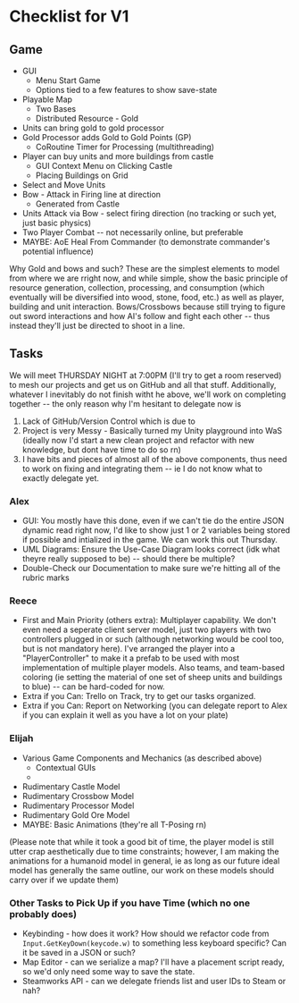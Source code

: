 # Checklist for V1

## Game
* GUI
  *  Menu Start Game
  *  Options tied to a few features to show save-state
* Playable Map
  * Two Bases
  * Distributed Resource - Gold
* Units can bring gold to gold processor
* Gold Processor adds Gold to Gold Points (GP)
  * CoRoutine Timer for Processing (multithreading)
* Player can buy units and more buildings from castle
  * GUI Context Menu on Clicking Castle
  * Placing Buildings on Grid
* Select and Move Units
* Bow - Attack in Firing line at direction
  * Generated from Castle
* Units Attack via Bow - select firing direction (no tracking or such yet, just basic physics)
* Two Player Combat -- not necessarily online, but preferable
* MAYBE: AoE Heal From Commander (to demonstrate commander's potential influence)

Why Gold and bows and such? These are the simplest elements to model from where we are rright now, and while simple, show the basic principle of resource generation, collection, processing, and consumption (which eventually will be diversified into wood, stone, food, etc.) as well as player, building and unit interaction. Bows/Crossbows because still trying to figure out sword interactions and how AI's follow and fight each other -- thus instead they'll just be directed to shoot in a line.

## Tasks

We will meet THURSDAY NIGHT at 7:00PM (I'll try to get a room reserved) to mesh our projects and get us on GitHub and all that stuff. Additionally, whatever I inevitably do not finish witht he above, we'll work on completing together -- the only reason why I'm hesitant to delegate now is
1. Lack of GitHub/Version Control which is due to 
2. Project is very Messy - Basically turned my Unity playground into WaS (ideally now I'd start a new clean project and refactor with new knowledge, but dont have time to do so rn)
3. I have bits and pieces of almost all of the above components, thus need to work on fixing and integrating them -- ie I do not know what to exactly delegate yet.

### Alex
* GUI: You mostly have this done, even if we can't tie do the entire JSON dynamic read right now, I'd like to show just 1 or 2 variables being stored if possible and intialized in the game. We can work this out Thursday.
* UML Diagrams: Ensure the Use-Case Diagram looks correct (idk what theyre really supposed to be) -- should there be multiple?
* Double-Check our Documentation to make sure we're hitting all of the rubric marks

### Reece
* First and Main Priority (others extra): Multiplayer capability. We don't even need a seperate client server model, just two players with two controllers plugged in or such (although networking would be cool too, but is not mandatory here). I've arranged the player into a "PlayerController" to make it a prefab to be used with most implementation of multiple player models. Also teams, and team-based coloring (ie setting the material of one set of sheep units and buildings to blue) -- can be hard-coded for now.
* Extra if you Can: Trello on Track, try to get our tasks organized.
* Extra if you Can: Report on Networking (you can delegate report to Alex if you can explain it well as you have a lot on your plate)

### Elijah
* Various Game Components and Mechanics (as described above)
  * Contextual GUIs
  * 
* Rudimentary Castle Model
* Rudimentary Crossbow Model
* Rudimentary Processor Model
* Rudimentary Gold Ore Model
* MAYBE: Basic Animations (they're all T-Posing rn)

(Please note that while it took a good bit of time, the player model is still utter crap aesthetically due to time constraints; however, I am making the animations for a humanoid model in general, ie as long as our future ideal model has generally the same outline, our work on these models should carry over if we update them)

### Other Tasks to Pick Up if you have Time (which no one probably does)
* Keybinding - how does it work? How should we refactor code from `Input.GetKeyDown(keycode.w)` to something less keyboard specific? Can it be saved in a JSON or such?
* Map Editor -  can we serialize a map? I'll have a placement script ready, so we'd only need some way to save the state.
* Steamworks API - can we delegate friends list and user IDs to Steam or nah?
